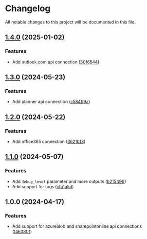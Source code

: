 # Changelog

All notable changes to this project will be documented in this file.

## [1.4.0](https://github.com/fdmsantos/terraform-azurerm-api-connections/compare/v1.3.0...v1.4.0) (2025-01-02)


### Features

* Add outlook.com api connection ([30f6544](https://github.com/fdmsantos/terraform-azurerm-api-connections/commit/30f65445de6e97369042597f1056a76ed209f505))

## [1.3.0](https://github.com/fdmsantos/terraform-azurerm-api-connections/compare/v1.2.0...v1.3.0) (2024-05-23)


### Features

* Add planner api connection ([c58469a](https://github.com/fdmsantos/terraform-azurerm-api-connections/commit/c58469a0e339af6aa4d0d836b5489966681e1a18))

## [1.2.0](https://github.com/fdmsantos/terraform-azurerm-api-connections/compare/v1.1.0...v1.2.0) (2024-05-22)


### Features

* Add office365 connection ([3621b13](https://github.com/fdmsantos/terraform-azurerm-api-connections/commit/3621b13044c147d0e526af6f385b7987bb54514a))

## [1.1.0](https://github.com/fdmsantos/terraform-azurerm-api-connections/compare/v1.0.0...v1.1.0) (2024-05-07)


### Features

* Add `debug_level` parameter and more outputs ([b215499](https://github.com/fdmsantos/terraform-azurerm-api-connections/commit/b21549934b6cf87da79051018cdbc58eadbdd386))
* Add support for tags ([cfa1a5d](https://github.com/fdmsantos/terraform-azurerm-api-connections/commit/cfa1a5d40ee025950e8f3d039455a9580d3fd30f))

## 1.0.0 (2024-04-17)


### Features

* Add support for azureblob and sharepointonline api connections ([f46080f](https://github.com/fdmsantos/terraform-azurerm-api-connections/commit/f46080f5b5759e732f96dfa54f1de76260524819))
